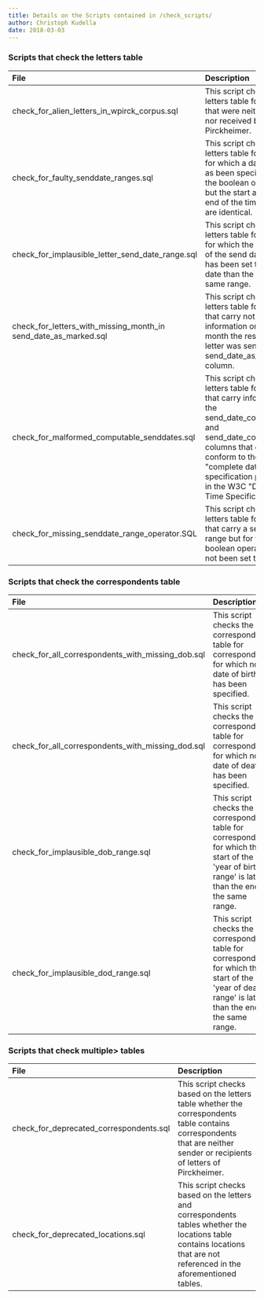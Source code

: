 ```yaml
---
title: Details on the Scripts contained in /check_scripts/
author: Christoph Kudella
date: 2018-03-03
---
```

### Scripts that check the **letters** table

| File | Description |
| :------------- | :------------- |
| check_for_alien_letters_in_wpirck_corpus.sql | This script checks the letters table for letters that were neither written nor received by Pirckheimer. |
| check_for_faulty_senddate_ranges.sql | This script checks the letters table for letters for which a date range as been specified by the boolean operator, but the start and the end of the timeframe are identical. |
| check_for_implausible_letter_send_date_range.sql | This script checks the letters table for letters for which the start date of the send date range has been set to a later date than the end of the same range. |
| check_for_letters_with_missing_month_in send_date_as_marked.sql | This script checks the letters table for letters that carry not information on the month the respective letter was sent in the send_date_as_marked column. |
| check_for_malformed_computable_senddates.sql | This script checks the letters table for letters that carry information in the send_date_computable1 and send_date_computable2 columns that does not conform to the "complete date" specification provided in the W3C "Date and Time Specifications". |
| check_for_missing_senddate_range_operator.SQL | This script checks the letters table for letters that carry a send date range but for which the boolean operator has not been set to "1". |

### Scripts that check the **correspondents** table

| File | Description |
| :------------- | :------------- |
| check_for_all_correspondents_with_missing_dob.sql | This script checks the correspondents table for correspondents for which no date of birth has been specified. |
| check_for_all_correspondents_with_missing_dod.sql | This script checks the correspondents table for correspondents for which no date of death has been specified. |
| check_for_implausible_dob_range.sql | This script checks the correspondents table for correspondents for which the start of the 'year of birth range' is later than the end of the same range. |
| check_for_implausible_dod_range.sql | This script checks the correspondents table for correspondents for which the start of the 'year of death range' is later than the end of the same range. |

### Scripts that check **multiple**> tables

| File | Description |
| :------------- | :------------- |
| check_for_deprecated_correspondents.sql | This script checks based on the letters table whether the correspondents table contains correspondents that are neither sender or recipients of letters of Pirckheimer. |
| check_for_deprecated_locations.sql | This script checks based on the letters and correspondents tables whether the locations table contains locations that are not referenced in the aforementioned tables. |
